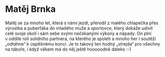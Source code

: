 
# Matěj Brnka

Matěj se za mnoho let, která s námi jezdí, přerodil z malého chlapečka přes výrostka a puberťáka do mladého muže a sportovce, který dokáže udivit celé svoje okolí i sám sebe svými nečekanými výkony a nápady. On plní v oddíle roli solidního partnera, na kterého je spoleh a mnoho her i soutěží „odtáhne“ k úspěšnému konci. Je to takový ten hodný „strejda“ pro všechny na táboře, i když věkem má do něj ještě hooooodně daleko :-)
